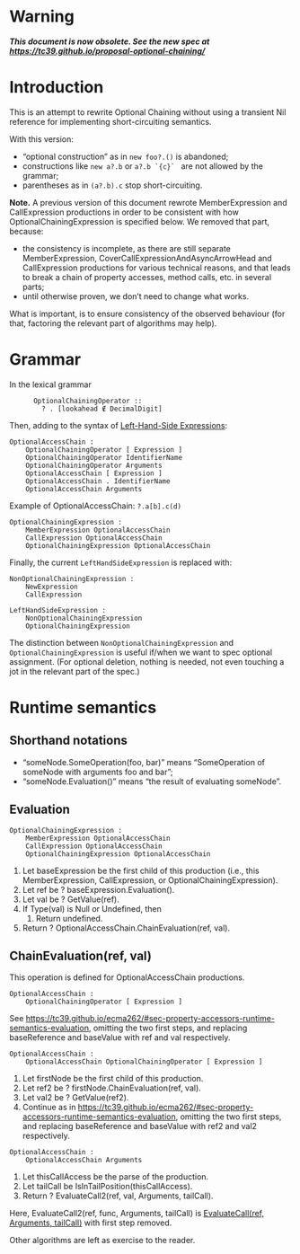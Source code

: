 
Warning
=======

***This document is now obsolete. See the new spec at https://tc39.github.io/proposal-optional-chaining/***

Introduction
============

This is an attempt to rewrite Optional Chaining without using a transient Nil reference for implementing short-circuiting semantics.

With this version:
* “optional construction” as in `new foo?.()` is abandoned;
* constructions like `new a?.b` or ``a?.b `{c}` `` are not allowed by the grammar;
* parentheses as in `(a?.b).c` stop short-circuiting.

**Note.** A previous version of this document rewrote MemberExpression and CallExpression productions in order to be consistent with how OptionalChainingExpression is specified below. We removed that part, because:

* the consistency is incomplete, as there are still separate MemberExpression, CoverCallExpressionAndAsyncArrowHead and CallExpression productions for various technical reasons, and that leads to break a chain of property accesses, method calls, etc. in several parts;
* until otherwise proven, we don’t need to change what works.


What is important, is to ensure consistency of the observed behaviour (for that, factoring the relevant part of algorithms may help).


Grammar
=======

In the lexical grammar
```
      OptionalChainingOperator ::
        ? . [lookahead ∉ DecimalDigit]
```
Then, adding to the syntax of [Left-Hand-Side Expressions](https://tc39.github.io/ecma262/#sec-left-hand-side-expressions):
```
OptionalAccessChain :
    OptionalChainingOperator [ Expression ]
    OptionalChainingOperator IdentifierName
    OptionalChainingOperator Arguments
    OptionalAccessChain [ Expression ]
    OptionalAccessChain . IdentifierName
    OptionalAccessChain Arguments
```
Example of OptionalAccessChain:  ``?.a[b].c(d)``
```
OptionalChainingExpression :
    MemberExpression OptionalAccessChain
    CallExpression OptionalAccessChain
    OptionalChainingExpression OptionalAccessChain
```

Finally, the current `LeftHandSideExpression` is replaced with:
```
NonOptionalChainingExpression :
    NewExpression
    CallExpression

LeftHandSideExpression :
    NonOptionalChainingExpression
    OptionalChainingExpression
```
The distinction between `NonOptionalChainingExpression` and `OptionalChainingExpression` is useful if/when we want to spec
optional assignment. (For optional deletion, nothing is needed, not even touching a jot in the relevant part of the spec.)


Runtime semantics
=================
Shorthand notations
-------------------
   * “someNode.SomeOperation(foo, bar)” means “SomeOperation of someNode with arguments foo and bar”;
   * “someNode.Evaluation()” means “the result of evaluating someNode”.

Evaluation
----------

```
OptionalChainingExpression :
    MemberExpression OptionalAccessChain
    CallExpression OptionalAccessChain
    OptionalChainingExpression OptionalAccessChain
```
1. Let baseExpression be the first child of this production (i.e., this MemberExpression, CallExpression, or OptionalChainingExpression).
1. Let ref be ? baseExpression.Evaluation().
1. Let val be ? GetValue(ref).
1. If Type(val) is Null or Undefined, then
    1. Return undefined.
1. Return ? OptionalAccessChain.ChainEvaluation(ref, val).


ChainEvaluation(ref, val)
-----------------------
This operation is defined for OptionalAccessChain productions.

```
OptionalAccessChain :
    OptionalChainingOperator [ Expression ]
```
See https://tc39.github.io/ecma262/#sec-property-accessors-runtime-semantics-evaluation, omitting the two first steps,
and replacing baseReference and baseValue with ref and val respectively.

```
OptionalAccessChain :
    OptionalAccessChain OptionalChainingOperator [ Expression ]
```

1. Let firstNode be the first child of this production.
1. Let ref2 be ? firstNode.ChainEvaluation(ref, val).
1. Let val2 be ? GetValue(ref2).
1. Continue as in https://tc39.github.io/ecma262/#sec-property-accessors-runtime-semantics-evaluation, omitting the two first steps,
and replacing baseReference and baseValue with ref2 and val2 respectively.

```
OptionalAccessChain :
    OptionalAccessChain Arguments
```
1. Let thisCallAccess be the parse of the production.
1. Let tailCall be IsInTailPosition(thisCallAccess).
1. Return ? EvaluateCall2(ref, val, Arguments, tailCall).

Here, EvaluateCall2(ref, func, Arguments, tailCall) is [EvaluateCall(ref, Arguments, tailCall)](https://tc39.github.io/ecma262/#sec-evaluatecall) with first step removed.

Other algorithms are left as exercise to the reader.
